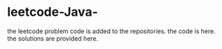# leetcode-Java-
the leetcode problem code is added to the repositories.
the code is here.
the solutions are provided here.






















































